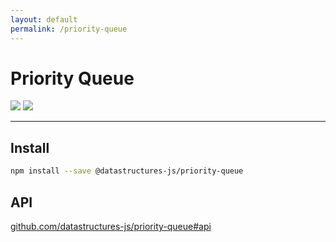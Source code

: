 ```yaml
---
layout: default
permalink: /priority-queue
---
```


# Priority Queue

<div class="ds-badges">
  <img src="https://img.shields.io/npm/v/@datastructures-js/priority-queue.svg"/>
  <img src="https://img.shields.io/npm/dm/@datastructures-js/priority-queue.svg"/>
</div>
<hr />

## Install
```sh
npm install --save @datastructures-js/priority-queue
```

## API
<a href="https://github.com/datastructures-js/priority-queue#api">github.com/datastructures-js/priority-queue#api</a>
<br /><br />
